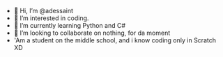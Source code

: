 - 👋 Hi, I’m @adessaint
- 👀 I’m interested in coding.
- 🌱 I’m currently learning Python and C#
- 💞️ I’m looking to collaborate on nothing, for da moment
- 'Am a student on the middle school, and i know coding only in Scratch XD

<!---
adessaint/adessaint is a ✨ special ✨ repository because its `README.md` (this file) appears on your GitHub profile.
You can click the Preview link to take a look at your changes.
--->

